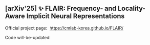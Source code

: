 <div>
  <h2>[arXiv'25] ✨ FLAIR: Frequency- and Locality-Aware Implicit Neural Representations</h2>
  <p>
    Official project page:&nbsp;
    <a href="https://cmlab-korea.github.io/FLAIR/" target="_blank" rel="noopener noreferrer">
      https://cmlab-korea.github.io/FLAIR/
    </a>
  </p>
  <p>Code will-be-updated</p>
</div>
